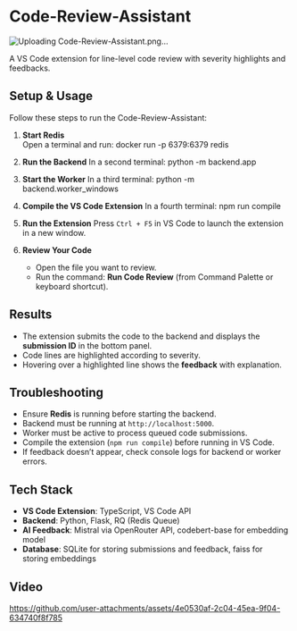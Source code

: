 # Code-Review-Assistant


![Uploading Code-Review-Assistant.png…]()

A VS Code extension for line-level code review with severity highlights and feedbacks.

## Setup & Usage

Follow these steps to run the Code-Review-Assistant:

1. **Start Redis**  
   Open a terminal and run: docker run -p 6379:6379 redis

2. **Run the Backend**
   In a second terminal: python -m backend.app

3. **Start the Worker**
   In a third terminal: python -m backend.worker_windows

4. **Compile the VS Code Extension**
   In a fourth terminal: npm run compile

5. **Run the Extension**
   Press `Ctrl + F5` in VS Code to launch the extension in a new window.

6. **Review Your Code**
   - Open the file you want to review.
   - Run the command: **Run Code Review** (from Command Palette or keyboard shortcut).

## Results

- The extension submits the code to the backend and displays the **submission ID** in the bottom panel.
- Code lines are highlighted according to severity.
- Hovering over a highlighted line shows the **feedback** with explanation.

## Troubleshooting

- Ensure **Redis** is running before starting the backend.
- Backend must be running at `http://localhost:5000`.
- Worker must be active to process queued code submissions.
- Compile the extension (`npm run compile`) before running in VS Code.
- If feedback doesn’t appear, check console logs for backend or worker errors.

## Tech Stack

- **VS Code Extension**: TypeScript, VS Code API
- **Backend**: Python, Flask, RQ (Redis Queue)
- **AI Feedback**: Mistral via OpenRouter API, codebert-base for embedding model
- **Database**: SQLite for storing submissions and feedback, faiss for storing embeddings



## Video

https://github.com/user-attachments/assets/4e0530af-2c04-45ea-9f04-634740f8f785


  
